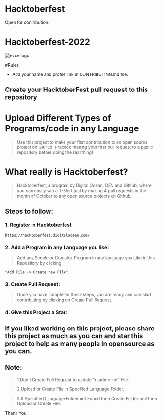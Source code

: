 # Hacktoberfest
Open for contribution.

# Hacktoberfest-2022
![ezcv logo](https://github.com/ankitayush25/Hacktoberfest/blob/main/hacktoberfest.png)

#Rules

- Add your name and profile link in CONTRIBUTING.md file.

## Create your HacktoberFest pull request to this repository


# Upload Different Types of Programs/code in any Language

>Use this project to make your first contribution to an open source project on GitHub. Practice making your first pull request to a public repository before doing the real thing!

# What really is Hacktoberfest?

>Hacktoberfest, a program by Digital Ocean, DEV and Github, where you can easily win a T-Shirt just by making 4 pull requests in the month of October to any open source projects on Github.

## Steps to follow:

### 1. Register in Hacktoberfest

```
https://hacktoberfest.digitalocean.com/
```

### 2. Add a Program in any Language you like:

>Add any Simple or Complex Program in any language you Like in this Repository by clicking 
```
"Add File -> Create new File".
```

### 3. Create Pull Request:

>Once you have completed these steps, you are ready and can start contributing by clicking on Create Pull Request.


### 4. Give this Project a Star:

## If you liked working on this project, please share this project as much as you can and star this project to help as many people in opensource as you can.

## Note:

>1.Don't Create Pull Request to update "readme.md" File.

>2.Upload or Create File in Specified Language Folder.

>3.If Specified Language Folder not Found then Create Folder and then Upload or Create File.

Thank You.


